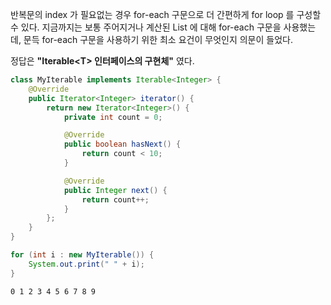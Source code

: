 반복문의 index 가 필요없는 경우 for-each 구문으로 더 간편하게 for loop 를 구성할 수 있다. 지금까지는 보통 주어지거나 계산된 List 에 대해 for-each 구문을 사용했는데, 문득 for-each 구문을 사용하기 위한 최소 요건이 무엇인지 의문이 들었다.

정답은 **"Iterable\<T\> 인터페이스의 구현체"** 였다.

```java
class MyIterable implements Iterable<Integer> {
    @Override
    public Iterator<Integer> iterator() {
        return new Iterator<Integer>() {
            private int count = 0;

            @Override
            public boolean hasNext() {
                return count < 10;
            }

            @Override
            public Integer next() {
                return count++;
            }
        };
    }
}
```
```java
for (int i : new MyIterable()) {
    System.out.print(" " + i);
}
```
```shell
0 1 2 3 4 5 6 7 8 9
```